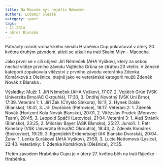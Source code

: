 ```yaml
---
title: Na Macoše byl nejdřív Němeček
authors: Lubomír Slezák
category: sport
tags: 
- 21-2014
- okres Blansko
---
```

Patnáctý ročník vrchařského seriálu Hraběnka Cup pokračoval v úterý 20. května druhým závodem, atleti se utkali na trati Skalní Mlýn - Macocha.

Jako první se v cíli objevil Jiří Němeček (AHA Vyškov), který za sebou nechal vítěze prvního závodu Vojtěcha Grüna se ztrátou 23 vteřin.
V ženské kategorii zopakovala vítězství z prvního závodu veteránka Zdenka Komárková z Olešnice, stejně jako ve veteránské kategorii mužů Zdeněk Novák z Blanska .

Výsledky: Muži: 1. Jiří Němeček (AHA Vyškov), 17:07, 2. Vojtěch Grün (VSK Univerzita Brno/AC Okrouhlá), 17:30, 3. Ondřej Novotný (VSK Uni Brno), 17:39. Veteráni 1: 1. Jiří Žák (CVyklo Sinkora), 18:11, 2. Hynek Dolák (Blansko), 18:41, 3. Jiří Dvořáček (Petrovice), 19:17. Veteráni 2: 1. Zdeněk Novák (Horizont Kola Novák Blansko), 20:01, 2. Vítězslav Prudek (Moravec Team), 20:45, 3. Leopold Spáčil (Letovice), 21:04. Veteráni 3: 1. Aleš Stráník (Blansko), 23:25, 2. Miloslav Bayer (ASK Blansko), 25:27. Junioři: 1. Petr Konečný (VSK Univerzita Brno/AC Okrouhlá), 18:43, 2. Zdeněk Komárek (Boskovice), 19:29, 3. Itgemjlekh Erdenetsogt (AK Blansko Dvorská), 20:04. Ženy: 1. Lenka Suráková (AHA Vyškov), 21:59, 3. Lucie Nedomová (Lysice), 22:40. Veteránky: 1. Zdenka Komárková (Olešnice), 21:35.

Třetím závodem Hraběnka Cupu je v úterý 27. května běh na trati Ráječko - Hraběnka.


